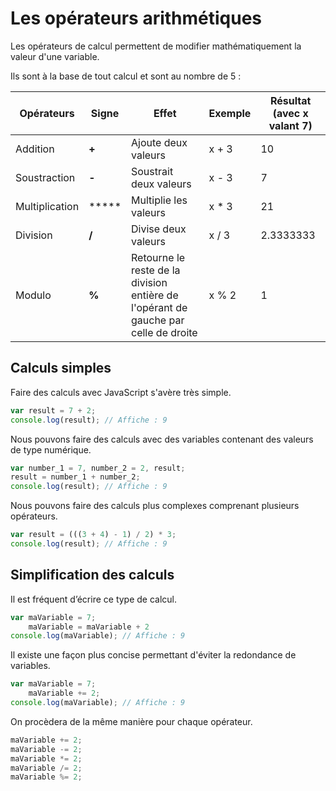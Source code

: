 # Les opérateurs arithmétiques

Les opérateurs de calcul permettent de modifier mathématiquement la valeur d'une variable.

Ils sont à la base de tout calcul et sont au nombre de 5 :

| Opérateurs | Signe | Effet | Exemple | Résultat (avec x valant 7) |
| -- | -- | -- | -- | -- |
| Addition | **+** | Ajoute deux valeurs | x + 3 | 10 |
| Soustraction | **-** | Soustrait deux valeurs | x - 3 | 7 |
| Multiplication | ***** | Multiplie les valeurs | x * 3 | 21 |
| Division | **/** | Divise deux valeurs | x / 3 | 2.3333333 |
| Modulo | **%** | Retourne le reste de la division entière de l'opérant de gauche par celle de droite | x % 2 | 1 |

## Calculs simples

Faire des calculs avec JavaScript s'avère très simple.

```js
var result = 7 + 2;
console.log(result); // Affiche : 9
```

Nous pouvons faire des calculs avec des variables contenant des valeurs de type numérique.

```js
var number_1 = 7, number_2 = 2, result;
result = number_1 + number_2;
console.log(result); // Affiche : 9
```

Nous pouvons faire des calculs plus complexes comprenant plusieurs opérateurs.

```js
var result = (((3 + 4) - 1) / 2) * 3;
console.log(result); // Affiche : 9
```

## Simplification des calculs

Il est fréquent d’écrire ce type de calcul.
```js
var maVariable = 7;
    maVariable = maVariable + 2
console.log(maVariable); // Affiche : 9
```

Il existe une façon plus concise permettant d'éviter la redondance de variables.

```js
var maVariable = 7;
    maVariable += 2;
console.log(maVariable); // Affiche : 9
```

On procèdera de la même manière pour chaque opérateur.

```js
maVariable += 2;
maVariable -= 2;
maVariable *= 2;
maVariable /= 2;
maVariable %= 2;
```
